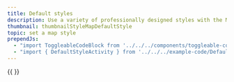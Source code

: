 ```yaml
---
title: Default styles
description: Use a variety of professionally designed styles with the Map SDK.
thumbnail: thumbnailStyleMapDefaultStyle
topic: set a map style
prependJs:
  - "import ToggleableCodeBlock from '../../../components/toggleable-code-block'"
  - "import { DefaultStyleActivity } from '../../../example-code/DefaultStyleActivity.js'"
---
```


<!-- Any notes about this example would go here.  -->

{{
  <ToggleableCodeBlock 
    codeSnippet={DefaultStyleActivity}
  />
}}
